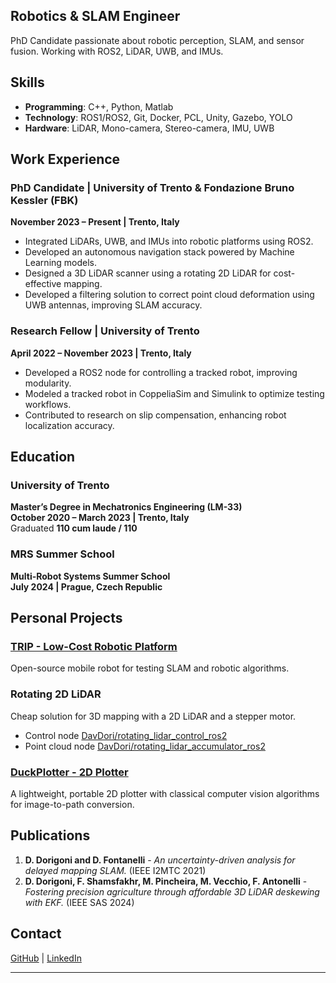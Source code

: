 ## Robotics & SLAM Engineer

PhD Candidate passionate about robotic perception, SLAM, and sensor fusion. Working with ROS2, LiDAR, UWB, and IMUs.

## Skills

- **Programming**: C++, Python, Matlab
- **Technology**: ROS1/ROS2, Git, Docker, PCL, Unity, Gazebo, YOLO
- **Hardware**: LiDAR, Mono-camera, Stereo-camera, IMU, UWB

## Work Experience

### PhD Candidate | University of Trento & Fondazione Bruno Kessler (FBK)
**November 2023 – Present | Trento, Italy**
- Integrated LiDARs, UWB, and IMUs into robotic platforms using ROS2.
- Developed an autonomous navigation stack powered by Machine Learning models.
- Designed a 3D LiDAR scanner using a rotating 2D LiDAR for cost-effective mapping.
- Developed a filtering solution to correct point cloud deformation using UWB antennas, improving SLAM accuracy.

### Research Fellow | University of Trento
**April 2022 – November 2023 | Trento, Italy**
- Developed a ROS2 node for controlling a tracked robot, improving modularity.
- Modeled a tracked robot in CoppeliaSim and Simulink to optimize testing workflows.
- Contributed to research on slip compensation, enhancing robot localization accuracy.

## Education

### University of Trento
**Master’s Degree in Mechatronics Engineering (LM-33)**  
**October 2020 – March 2023 | Trento, Italy**  
Graduated **110 cum laude / 110**

### MRS Summer School
**Multi-Robot Systems Summer School**  
**July 2024 | Prague, Czech Republic**

## Personal Projects

### [TRIP - Low-Cost Robotic Platform](https://github.com/DavDori/TRIP-Tracked-Robot)
Open-source mobile robot for testing SLAM and robotic algorithms.

### Rotating 2D LiDAR

Cheap solution for 3D mapping with a 2D LiDAR and a stepper motor.

- Control node [DavDori/rotating_lidar_control_ros2](https://github.com/DavDori/rotating_lidar_control_ros2)
- Point cloud node [DavDori/rotating_lidar_accumulator_ros2](https://github.com/DavDori/rotating_lidar_accumulator_ros2)


### [DuckPlotter - 2D Plotter](https://github.com/davidezanella/DuckPlotter)
A lightweight, portable 2D plotter with classical computer vision algorithms for image-to-path conversion.


## Publications

1. **D. Dorigoni and D. Fontanelli** - *An uncertainty-driven analysis for delayed mapping SLAM.* (IEEE I2MTC 2021)
2. **D. Dorigoni, F. Shamsfakhr, M. Pincheira, M. Vecchio, F. Antonelli** - *Fostering precision agriculture through affordable 3D LiDAR deskewing with EKF.* (IEEE SAS 2024)

## Contact

[GitHub](https://github.com/DavDori) | [LinkedIn](https://www.linkedin.com/in/davide-dorigoni-a3385b207)

---
